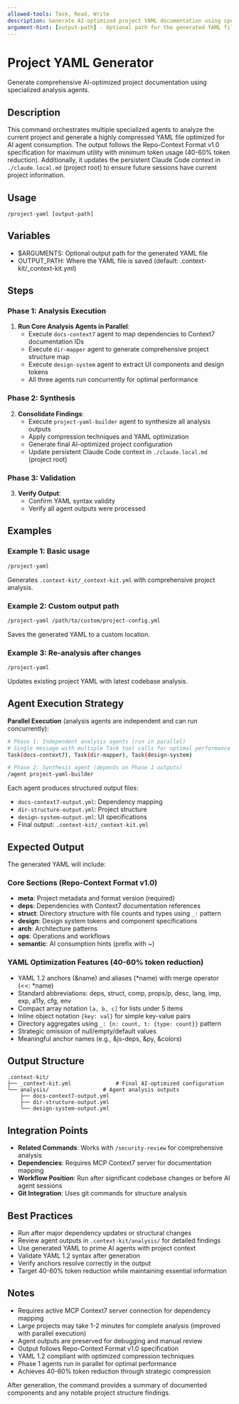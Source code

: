 ```yaml
---
allowed-tools: Task, Read, Write
description: Generate AI-optimized project YAML documentation using specialized analysis agents
argument-hint: [output-path] - Optional path for the generated YAML file (defaults to .context-kit/_context-kit.yml)
---
```


# Project YAML Generator

Generate comprehensive AI-optimized project documentation using specialized analysis agents.

## Description
This command orchestrates multiple specialized agents to analyze the current project and generate a highly compressed YAML file optimized for AI agent consumption. The output follows the Repo-Context Format v1.0 specification for maximum utility with minimum token usage (40-60% token reduction). Additionally, it updates the persistent Claude Code context in `./claude.local.md` (project root) to ensure future sessions have current project information.

## Usage
`/project-yaml [output-path]`

## Variables
- $ARGUMENTS: Optional output path for the generated YAML file
- OUTPUT_PATH: Where the YAML file is saved (default: .context-kit/_context-kit.yml)

## Steps

### Phase 1: Analysis Execution
1. **Run Core Analysis Agents in Parallel**:
   - Execute `docs-context7` agent to map dependencies to Context7 documentation IDs
   - Execute `dir-mapper` agent to generate comprehensive project structure map
   - Execute `design-system` agent to extract UI components and design tokens
   - All three agents run concurrently for optimal performance

### Phase 2: Synthesis
2. **Consolidate Findings**:
   - Execute `project-yaml-builder` agent to synthesize all analysis outputs
   - Apply compression techniques and YAML optimization
   - Generate final AI-optimized project configuration
   - Update persistent Claude Code context in `./claude.local.md` (project root)

### Phase 3: Validation
3. **Verify Output**:
   - Confirm YAML syntax validity
   - Verify all agent outputs were processed

## Examples

### Example 1: Basic usage
```bash
/project-yaml
```
Generates `.context-kit/_context-kit.yml` with comprehensive project analysis.

### Example 2: Custom output path
```bash
/project-yaml /path/to/custom/project-config.yml
```
Saves the generated YAML to a custom location.

### Example 3: Re-analysis after changes
```bash
/project-yaml
```
Updates existing project YAML with latest codebase analysis.

## Agent Execution Strategy

**Parallel Execution** (analysis agents are independent and can run concurrently):
```bash
# Phase 1: Independent analysis agents (run in parallel)
# Single message with multiple Task tool calls for optimal performance
Task(docs-context7), Task(dir-mapper), Task(design-system)

# Phase 2: Synthesis agent (depends on Phase 1 outputs)
/agent project-yaml-builder
```

Each agent produces structured output files:
- `docs-context7-output.yml`: Dependency mapping
- `dir-structure-output.yml`: Project structure
- `design-system-output.yml`: UI specifications
- Final output: `.context-kit/_context-kit.yml`

## Expected Output

The generated YAML will include:

### Core Sections (Repo-Context Format v1.0)
- **meta**: Project metadata and format version (required)
- **deps**: Dependencies with Context7 documentation references
- **struct**: Directory structure with file counts and types using `_:` pattern
- **design**: Design system tokens and component specifications
- **arch**: Architecture patterns
- **ops**: Operations and workflows
- **semantic**: AI consumption hints (prefix with ~)

### YAML Optimization Features (40-60% token reduction)
- YAML 1.2 anchors (&name) and aliases (*name) with merge operator (<<: *name)
- Standard abbreviations: deps, struct, comp, props/p, desc, lang, imp, exp, a11y, cfg, env
- Compact array notation `[a, b, c]` for lists under 5 items
- Inline object notation `{key: val}` for simple key-value pairs
- Directory aggregates using `_: {n: count, t: {type: count}}` pattern
- Strategic omission of null/empty/default values
- Meaningful anchor names (e.g., &js-deps, &py, &colors)

## Output Structure
```
.context-kit/
├── _context-kit.yml              # Final AI-optimized configuration
└── analysis/                 # Agent analysis outputs
    ├── docs-context7-output.yml
    ├── dir-structure-output.yml
    └── design-system-output.yml
```

## Integration Points
- **Related Commands**: Works with `/security-review` for comprehensive analysis
- **Dependencies**: Requires MCP Context7 server for documentation mapping
- **Workflow Position**: Run after significant codebase changes or before AI agent sessions
- **Git Integration**: Uses git commands for structure analysis

## Best Practices
- Run after major dependency updates or structural changes
- Review agent outputs in `.context-kit/analysis/` for detailed findings
- Use generated YAML to prime AI agents with project context
- Validate YAML 1.2 syntax after generation
- Verify anchors resolve correctly in the output
- Target 40-60% token reduction while maintaining essential information

## Notes
- Requires active MCP Context7 server connection for dependency mapping
- Large projects may take 1-2 minutes for complete analysis (improved with parallel execution)
- Agent outputs are preserved for debugging and manual review
- Output follows Repo-Context Format v1.0 specification
- YAML 1.2 compliant with optimized compression techniques
- Phase 1 agents run in parallel for optimal performance
- Achieves 40-60% token reduction through strategic compression

After generation, the command provides a summary of documented components and any notable project structure findings.